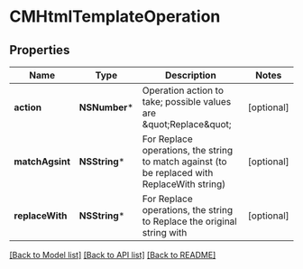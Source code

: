 # CMHtmlTemplateOperation

## Properties
Name | Type | Description | Notes
------------ | ------------- | ------------- | -------------
**action** | **NSNumber*** | Operation action to take; possible values are \&quot;Replace\&quot; | [optional] 
**matchAgsint** | **NSString*** | For Replace operations, the string to match against (to be replaced with ReplaceWith string) | [optional] 
**replaceWith** | **NSString*** | For Replace operations, the string to Replace the original string with | [optional] 

[[Back to Model list]](../README.md#documentation-for-models) [[Back to API list]](../README.md#documentation-for-api-endpoints) [[Back to README]](../README.md)


